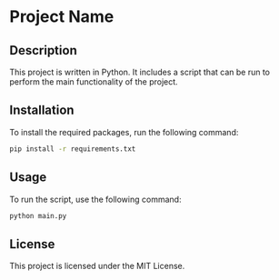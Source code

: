 # Project Name

## Description
This project is written in Python. It includes a script that can be run to perform the main functionality of the project.

## Installation
To install the required packages, run the following command:
```bash
pip install -r requirements.txt
```

## Usage
To run the script, use the following command:
```bash
python main.py
```

## License
This project is licensed under the MIT License.